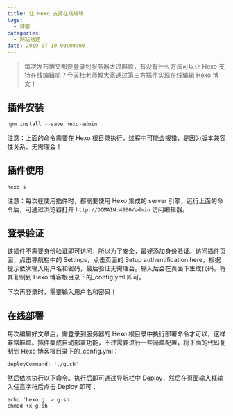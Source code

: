 ```yaml
---
title: 让 Hexo 支持在线编辑
tags:
  - 博客
categories:
  - 网站搭建
date: 2019-07-19 00:00:00
---
```


> 每次发布博文都要登录到服务器太过麻烦，有没有什么方法可以让 Hexo 支持在线编辑呢？今天杜老师教大家通过第三方插件实现在线编辑 Hexo 博文！

<!-- more -->

## 插件安装

```
npm install --save hexo-admin
```

注意：上面的命令需要在 Hexo 根目录执行，过程中可能会报错，是因为版本兼容性关系，无需理会！

## 插件使用

```
hexo s
```

注意：每次在使用插件时，都需要使用 Hexo 集成的 server 引擎，运行上面的命令后，可通过浏览器打开 `http://DOMAIN:4000/admin` 访问编辑器。

## 登录验证

该插件不需要身份验证即可访问，所以为了安全，最好添加身份验证。访问插件页面，点击导航栏中的 Settings，点击页面的 Setup authentification here，根据提示依次输入用户名和密码，最后验证无需理会。输入后会在页面下生成代码，将其复制到 Hexo 博客根目录下的_config.yml 即可。

下次再登录时，需要输入用户名和密码！

## 在线部署

每次编辑好文章后，需登录到服务器的 Hexo 根目录中执行部署命令才可以，这样非常麻烦。插件集成自动部署功能，不过需要进行一些简单配置，将下面的代码复制到 Hexo 博客根目录下的_config.yml：

```
deployCommand: './g.sh'
```

然后依次执行以下命令。执行后即可通过导航栏中 Deploy，然后在页面输入框输入任意字符后点击 Deploy 即可：

```
echo 'hexo g' > g.sh
chmod +x g.sh
```

